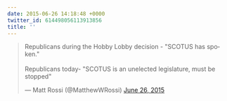 ```yaml
---
date: 2015-06-26 14:18:48 +0000
twitter_id: 614498056113913856
title: ''
---
```


<blockquote class="twitter-tweet"><p lang="en" dir="ltr">Republicans during the Hobby Lobby decision - &quot;SCOTUS has spoken.&quot;<br><br>Republicans today- &quot;SCOTUS is an unelected legislature, must be stopped&quot;</p>&mdash; Matt Rossi (@MatthewWRossi) <a href="https://twitter.com/MatthewWRossi/status/614455952238993408?ref_src=twsrc%5Etfw">June 26, 2015</a></blockquote>
<script async src="https://platform.twitter.com/widgets.js" charset="utf-8"></script>
